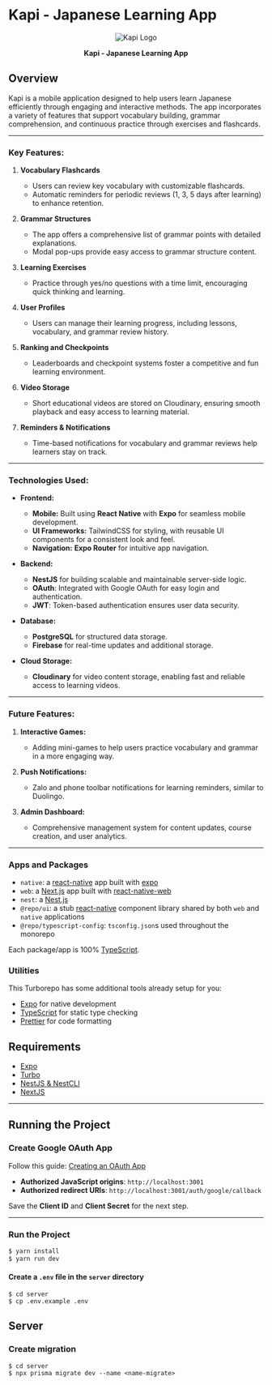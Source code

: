 # Kapi - Japanese Learning App

<p align="center">
  <img src="https://github.com/user-attachments/assets/af95d374-a426-4537-817a-17a7585cd649" alt="Kapi Logo" />
</p>

<p align="center">
  <strong>Kapi - Japanese Learning App</strong>
</p>

## Overview

Kapi is a mobile application designed to help users learn Japanese efficiently through engaging and interactive methods. The app incorporates a variety of features that support vocabulary building, grammar comprehension, and continuous practice through exercises and flashcards.

---

### Key Features:

1. **Vocabulary Flashcards**
   - Users can review key vocabulary with customizable flashcards.
   - Automatic reminders for periodic reviews (1, 3, 5 days after learning) to enhance retention.

2. **Grammar Structures**
   - The app offers a comprehensive list of grammar points with detailed explanations.
   - Modal pop-ups provide easy access to grammar structure content.

3. **Learning Exercises**
   - Practice through yes/no questions with a time limit, encouraging quick thinking and learning.

4. **User Profiles**
   - Users can manage their learning progress, including lessons, vocabulary, and grammar review history.

5. **Ranking and Checkpoints**
   - Leaderboards and checkpoint systems foster a competitive and fun learning environment.

6. **Video Storage**
   - Short educational videos are stored on Cloudinary, ensuring smooth playback and easy access to learning material.

7. **Reminders & Notifications**
   - Time-based notifications for vocabulary and grammar reviews help learners stay on track.

---

### Technologies Used:

- **Frontend:**
  - **Mobile:** Built using **React Native** with **Expo** for seamless mobile development.
  - **UI Frameworks:** TailwindCSS for styling, with reusable UI components for a consistent look and feel.
  - **Navigation:** **Expo Router** for intuitive app navigation.

- **Backend:**
  - **NestJS** for building scalable and maintainable server-side logic.
  - **OAuth**: Integrated with Google OAuth for easy login and authentication.
  - **JWT**: Token-based authentication ensures user data security.

- **Database:**
  - **PostgreSQL** for structured data storage.
  - **Firebase** for real-time updates and additional storage.

- **Cloud Storage:**
  - **Cloudinary** for video content storage, enabling fast and reliable access to learning videos.

---

### Future Features:

1. **Interactive Games:**
   - Adding mini-games to help users practice vocabulary and grammar in a more engaging way.

2. **Push Notifications:**
   - Zalo and phone toolbar notifications for learning reminders, similar to Duolingo.

3. **Admin Dashboard:**
   - Comprehensive management system for content updates, course creation, and user analytics.

---

### Apps and Packages

- `native`: a [react-native](https://reactnative.dev/) app built with [expo](https://docs.expo.dev/)
- `web`: a [Next.js](https://nextjs.org/) app built with [react-native-web](https://necolas.github.io/react-native-web/)
- `nest`: a [Nest.js](https://nestjs.com/)
- `@repo/ui`: a stub [react-native](https://reactnative.dev/) component library shared by both `web` and `native` applications
- `@repo/typescript-config`: `tsconfig.json`s used throughout the monorepo

Each package/app is 100% [TypeScript](https://www.typescriptlang.org/).

### Utilities

This Turborepo has some additional tools already setup for you:

- [Expo](https://docs.expo.dev/) for native development
- [TypeScript](https://www.typescriptlang.org/) for static type checking
- [Prettier](https://prettier.io) for code formatting


## Requirements

- [Expo](https://expo.dev/)
- [Turbo](https://turbo.build/repo/docs/getting-started/installation)
- [NestJS & NestCLI](https://docs.nestjs.com/first-steps)
- [NextJS](https://nextjs.org/)

---

## Running the Project

### Create Google OAuth App

Follow this guide: [Creating an OAuth App](https://support.google.com/cloud/answer/6158849?hl=en)

- **Authorized JavaScript origins**: `http://localhost:3001`
- **Authorized redirect URIs**: `http://localhost:3001/auth/google/callback`

Save the **Client ID** and **Client Secret** for the next step.

---

### Run the Project

```sh
$ yarn install
$ yarn run dev

```

#### Create a `.env` file in the `server` directory

```shell
$ cd server
$ cp .env.example .env
```

## Server

### Create migration

```shell
$ cd server
$ npx prisma migrate dev --name <name-migrate>
```
